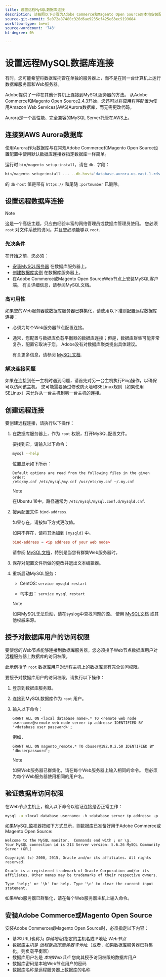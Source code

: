 ```yaml
---
title: 设置远程MySQL数据库连接
description: 请按照以下步骤为Adobe Commerce和Magento Open Source的本地安装配置远程数据库连接。
source-git-commit: 5e072a87480c326d6ae9235cf425e63ec9199684
workflow-type: tm+mt
source-wordcount: '743'
ht-degree: 0%

---
```



# 设置远程MySQL数据库连接

有时，您可能希望将数据库托管在单独的服务器上，而不是在同一台计算机上运行数据库服务器和Web服务器。

Adobe提供了一种在其他计算机上连接到MySQL服务器的方法。 从Adobe Commerce和Magento Open Source2.4.3开始，您还可以将应用程序配置为使用Amazon Web Services(AWS)Aurora数据库，而无需更改代码。

Aurora是一个高性能、完全兼容的MySQL Server托管在AWS上。

## 连接到AWS Aurora数据库

使用Aurora作为数据库与在常规Adobe Commerce和Magento Open Source设置配置中使用默认数据库连接器指定数据库一样简单。

运行时 `bin/magento setup:install`，请在 `db-` 字段：

```bash
bin/magento setup:install ... --db-host='database-aurora.us-east-1.rds.amazonaws.com' --db-name='magento2' --db-user='username' --db-password='password' ...
```

的 `db-host` 值是带有 `https://` 和尾随 `:portnumber`  已删除。

## 设置远程数据库连接

>[!NOTE]
>
>这是一个高级主题，只应由经验丰富的网络管理员或数据库管理员使用。 您必须 `root` 对文件系统的访问，并且您必须能够以 `root`.

### 先决条件

在开始之前，您必须：

* [安装MySQL服务器](mysql.md) 在数据库服务器上。
* [创建数据库实例](mysql.md#configuring-the-database-instance) 在数据库服务器上。
* 在Adobe Commerce或Magento Open SourceWeb节点上安装MySQL客户端。 有关详细信息，请参阅MySQL文档。

### 高可用性

如果您的Web服务器或数据库服务器已群集化，请使用以下准则配置远程数据库连接：

* 必须为每个Web服务器节点配置连接。
* 通常，您配置与数据库负载平衡器的数据库连接；但是，数据库群集可能非常复杂，配置它取决于您。 Adobe没有对数据库聚类提出具体建议。

   有关更多信息，请参阅 [MySQL文档](https://dev.mysql.com/doc/refman/5.6/en/mysql-cluster.html).

### 解决连接问题

如果在连接到任一主机时遇到问题，请首先对另一台主机执行Ping操作，以确保可以访问该主机。 您可能需要通过修改防火墙和SELinux规则（如果使用SELinux）来允许从一台主机到另一台主机的连接。

## 创建远程连接

要创建远程连接，请执行以下操作：

1. 在数据库服务器上，作为 `root` 权限，打开MySQL配置文件。

   要找到它，请输入以下命令：

   ```bash
   mysql --help
   ```

   位置显示如下所示：

   ```terminal
   Default options are read from the following files in the given order:
   /etc/my.cnf /etc/mysql/my.cnf /usr/etc/my.cnf ~/.my.cnf
   ```

   >[!NOTE]
   >
   >在Ubuntu 16中，路径通常为 `/etc/mysql/mysql.conf.d/mysqld.cnf`.

1. 搜索配置文件 `bind-address`.

   如果存在，请按如下方式更改值。

   如果不存在，请将其添加到 `[mysqld]` 中。

   ```conf
   bind-address = <ip address of your web node>
   ```

   请参阅 [MySQL文档](https://dev.mysql.com/doc/refman/5.6/en/server-options.html)，特别是当您有群集Web服务器时。

1. 保存对配置文件所做的更改并退出文本编辑器。
1. 重新启动MySQL服务：

   * CentOS: `service mysqld restart`

   * 乌本图： `service mysql restart`
   >[!NOTE]
   >
   >如果MySQL无法启动，请在syslog中查找问题的源。 使用 [MySQL文档](https://dev.mysql.com/doc/refman/5.6/en/server-options.html#option_mysqld_bind-address) 或其他权威来源。

## 授予对数据库用户的访问权限

要使您的Web节点能够连接到数据库服务器，您必须授予Web节点数据库用户对远程服务器上数据库的访问权限。

此示例授予 `root` 数据库用户对远程主机上的数据库具有完全访问权限。

要授予对数据库用户的访问权限，请执行以下操作：

1. 登录到数据库服务器。
1. 连接到MySQL数据库作为 `root` 用户。
1. 输入以下命令：

   ```shell
   GRANT ALL ON <local database name>.* TO <remote web node username>@<remote web node server ip address> IDENTIFIED BY '<database user password>';
   ```

   例如，

   ```shell
   GRANT ALL ON magento_remote.* TO dbuser@192.0.2.50 IDENTIFIED BY 'dbuserpassword';
   ```

   >[!NOTE]
   >
   >如果Web服务器已群集化，请在每个Web服务器上输入相同的命令。 您必须为每个Web服务器使用相同的用户名。

## 验证数据库访问权限

在Web节点主机上，输入以下命令以验证连接是否正常工作：

```bash
mysql -u <local database username> -h <database server ip address> -p
```

如果MySQL监视器按如下方式显示，则数据库已准备好用于Adobe Commerce或Magento Open Source:

```terminal
Welcome to the MySQL monitor.  Commands end with ; or \g.
Your MySQL connection id is 213 Server version: 5.6.26 MySQL Community Server (GPL)

Copyright (c) 2000, 2015, Oracle and/or its affiliates. All rights reserved.

Oracle is a registered trademark of Oracle Corporation and/or its affiliates. Other names may be trademarks of their respective owners.

Type 'help;' or '\h' for help. Type '\c' to clear the current input statement.
```

如果Web服务器已群集化，请在每个Web服务器主机上输入命令。

## 安装Adobe Commerce或Magento Open Source

安装Adobe Commerce或Magento Open Source时，必须指定以下内容：

* 基本URL(也称为 *存储地址*)指定的主机名或IP地址 *Web节点*
* 数据库主机是 *远程数据库服务器* IP地址（或者，如果数据库服务器已群集化，则负载平衡器）
* 数据库用户名是 *本地Web节点* 您向其授予访问权限的数据库用户
* 数据库密码是本地Web节点用户的密码
* 数据库名称是远程服务器上数据库的名称
